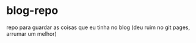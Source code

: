 # blog-repo
repo para guardar as coisas que eu tinha no blog (deu ruim no git pages, arrumar um melhor)
